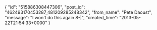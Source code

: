  {
   "id": "515886308447306",
   "post_id": "462493170453287_481209285248342",
   "from_name": "Pete Daoust",
   "message": "I won't do this again 8-|",
   "created_time": "2013-05-22T21:54:33+0000"
 }
